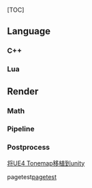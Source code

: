 [TOC]

## Language
### C++

### Lua

## Render
### Math
### Pipeline
### Postprocess
[将UE4 Tonemap移植到unity](document/postprocess/UE4tonemaptounity.md)





pagetest[pagetest](pagetest/page1.md)